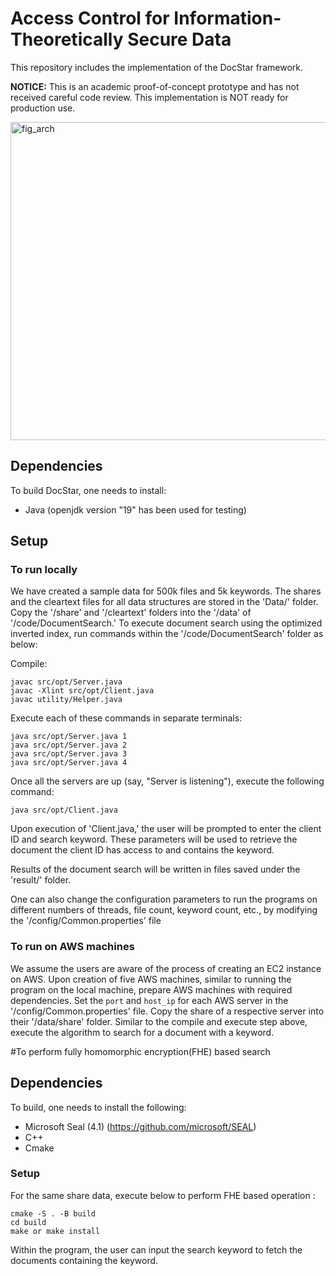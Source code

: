 # Access Control for Information-Theoretically Secure Data

This repository includes the implementation of the DocStar framework.

<b> NOTICE:</b> This is an academic proof-of-concept prototype and has not received careful code review. This implementation is NOT ready for production use.

<img width="1920" height="509" alt="fig_arch" src="https://github.com/user-attachments/assets/c3162648-ee50-46b3-b0f3-8543e2043719" />


## Dependencies
To build DocStar, one needs to install:
* Java (openjdk version "19" has been used for testing)

## Setup
### To run locally
We have created a sample data for 500k files and 5k keywords. The shares and the cleartext files for all data structures are stored in the 'Data/' folder. Copy the '/share' and '/cleartext' folders into the '/data' of '/code/DocumentSearch.' To execute document search using the optimized inverted index, run commands within the '/code/DocumentSearch' folder as below:

Compile:
```
javac src/opt/Server.java
javac -Xlint src/opt/Client.java
javac utility/Helper.java
```

Execute each of these commands in separate terminals:
```
java src/opt/Server.java 1
java src/opt/Server.java 2
java src/opt/Server.java 3
java src/opt/Server.java 4
```


Once all the servers are up (say, "Server is listening"), execute the following command:
```
java src/opt/Client.java
```

Upon execution of 'Client.java,' the user will be prompted to enter the client ID and search keyword. These parameters will be used to retrieve the document the client ID has access to and contains the keyword. 

Results of the document search will be written in files saved under the 'result/' folder.

One can also change the configuration parameters to run the programs on different numbers of threads, file count, keyword count, etc., by modifying the '/config/Common.properties' file

### To run on AWS machines
We assume the users are aware of the process of creating an EC2 instance on AWS. Upon creation of five AWS machines, similar to running the program on the local machine, prepare AWS machines with required dependencies. Set the `port` and `host_ip` for each AWS server in the '/config/Common.properties' file. Copy the share of a respective server into their '/data/share' folder. Similar to the compile and execute step above, execute the algorithm to search for a document with a keyword.

#To perform fully homomorphic encryption(FHE) based search
## Dependencies
To build, one needs to install the following:
* Microsoft Seal (4.1) (https://github.com/microsoft/SEAL)
* C++ 
* Cmake

### Setup
For the same share data, execute below to perform FHE based operation :
```
cmake -S . -B build
cd build
make or make install
```

Within the program, the user can input the search keyword to fetch the documents containing the keyword.

